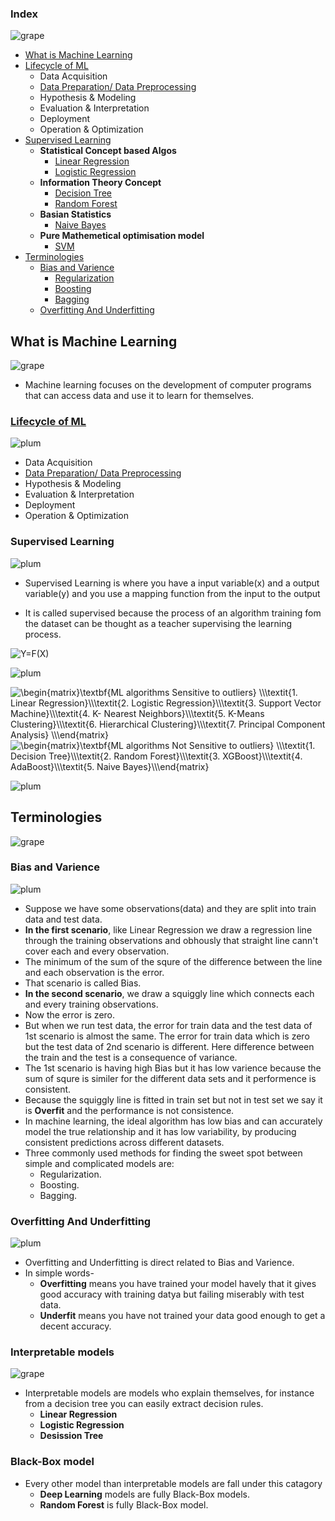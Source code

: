 ### Index 
![grape](https://user-images.githubusercontent.com/12748752/126882595-d1f5449e-14bb-4ab3-809c-292caf0858a1.png)
*  [What is Machine Learning](#what-is-machine-learning)
*  [Lifecycle of ML](https://github.com/iAmKankan/MachineLearning_With_Python/blob/master/ML_lifecycle.md#lifecycle-of-ml)
   * Data Acquisition
   * [Data Preparation/ Data Preprocessing](https://github.com/iAmKankan/Data-Gathering-And-Preprocessing#readme)
   * Hypothesis & Modeling
   * Evaluation & Interpretation
   * Deployment
   * Operation & Optimization
* [Supervised Learning](#supervised-learning)   
  * **Statistical Concept based Algos**
    * [Linear Regression](https://github.com/iAmKankan/MachineLearning_With_Python/tree/master/Linear%20Regrassion#readme)
    * [Logistic Regression](https://github.com/iAmKankan/MachineLearning_With_Python/tree/master/Logistic%20Regrassion#readme)
  * **Information Theory Concept**
    * [Decision Tree]()
    * [Random Forest]()
  * **Basian Statistics**
    * [Naive Bayes]()
  * **Pure Mathemetical optimisation model**
    * [SVM]()
* [Terminologies](#terminologies)
   * [Bias and Varience](#bias-and-varience)
     * [Regularization]()
     * [Boosting]()
     * [Bagging]()
   * [Overfitting And Underfitting](#overfitting-and-underfitting)


## What is Machine Learning
![grape](https://user-images.githubusercontent.com/12748752/126882595-d1f5449e-14bb-4ab3-809c-292caf0858a1.png)
* Machine learning focuses on the development of computer programs that can access data and use it to learn for themselves.

###  [Lifecycle of ML](https://github.com/iAmKankan/MachineLearning_With_Python/blob/master/ML_lifecycle.md#lifecycle-of-ml)
![plum](https://user-images.githubusercontent.com/12748752/126882596-b9ba4645-7001-435e-9a3c-d4416a2543c1.png)

* Data Acquisition
* [Data Preparation/ Data Preprocessing](https://github.com/iAmKankan/Data-Gathering-And-Preprocessing#readme)
* Hypothesis & Modeling
* Evaluation & Interpretation
* Deployment
* Operation & Optimization

 
### Supervised Learning
![plum](https://user-images.githubusercontent.com/12748752/126882596-b9ba4645-7001-435e-9a3c-d4416a2543c1.png)

* Supervised Learning is where you have a input variable(x) and a output variable(y) and you use a mapping function from the input to the output


* It is called supervised because the process of an algorithm training fom the dataset can be thought as a teacher supervising the learning process. 


 <img src="https://latex.codecogs.com/svg.image?Y=F(X)" title="Y=F(X)" />



![plum](https://user-images.githubusercontent.com/12748752/126882596-b9ba4645-7001-435e-9a3c-d4416a2543c1.png)

<img src="https://latex.codecogs.com/svg.image?\begin{matrix}\textbf{ML&space;algorithms&space;Sensitive&space;to&space;outliers}&space;\\\textit{1.&space;Linear&space;Regression}\\\textit{2.&space;Logistic&space;Regression}\\\textit{3.&space;Support&space;Vector&space;Machine}\\\textit{4.&space;K-&space;Nearest&space;Neighbors}\\\textit{5.&space;K-Means&space;Clustering}\\\textit{6.&space;Hierarchical&space;Clustering}\\\textit{7.&space;Principal&space;Component&space;Analysis}&space;\\\end{matrix}" title="\begin{matrix}\textbf{ML algorithms Sensitive to outliers} \\\textit{1. Linear Regression}\\\textit{2. Logistic Regression}\\\textit{3. Support Vector Machine}\\\textit{4. K- Nearest Neighbors}\\\textit{5. K-Means Clustering}\\\textit{6. Hierarchical Clustering}\\\textit{7. Principal Component Analysis} \\\end{matrix}" />
<img src="https://latex.codecogs.com/svg.image?\begin{matrix}\textbf{ML&space;algorithms&space;Not&space;Sensitive&space;to&space;outliers}&space;\\\textit{1.&space;Decision&space;Tree}\\\textit{2.&space;Random&space;Forest}\\\textit{3.&space;XGBoost}\\\textit{4.&space;AdaBoost}\\\textit{5.&space;Naive&space;Bayes}\\\end{matrix}" title="\begin{matrix}\textbf{ML algorithms Not Sensitive to outliers} \\\textit{1. Decision Tree}\\\textit{2. Random Forest}\\\textit{3. XGBoost}\\\textit{4. AdaBoost}\\\textit{5. Naive Bayes}\\\end{matrix}" />

![plum](https://user-images.githubusercontent.com/12748752/126882596-b9ba4645-7001-435e-9a3c-d4416a2543c1.png)


## Terminologies
![grape](https://user-images.githubusercontent.com/12748752/126882595-d1f5449e-14bb-4ab3-809c-292caf0858a1.png)

### Bias and Varience
![plum](https://user-images.githubusercontent.com/12748752/126882596-b9ba4645-7001-435e-9a3c-d4416a2543c1.png)
* Suppose we have some observations(data) and they are split into train data and test data.
* **In the first scenario**, like Linear Regression we draw a regression line through the training observations and obhously that straight line cann't cover each and every observation.
* The minimum of the sum of the squre of the difference between the line and each observation is the error.
* That scenario is called Bias.
* **In the second scenario**, we draw a squiggly line which connects each and every training observations.
* Now the error is zero.
* But when we run test data, the error for train data and the test data of 1st scenario is almost the same. The error for train data which is zero but the test data of 2nd scenario is different. Here difference between the train and the test is a consequence of variance.
* The 1st scenario is having high Bias but it has low varience because the sum of squre is similer for the different data sets and it performence is consistent.
* Because the squiggly line is fitted in train set but not in test set we say it is **Overfit** and the performance is not consistence.
* In machine learning, the ideal algorithm has low bias and can accurately model the true relationship and it has low variability, by producing consistent predictions across different datasets.
* Three commonly used methods for finding the sweet spot between simple and complicated models are:
  * Regularization.
  * Boosting.
  * Bagging.
### Overfitting And Underfitting
![plum](https://user-images.githubusercontent.com/12748752/126882596-b9ba4645-7001-435e-9a3c-d4416a2543c1.png)
* Overfitting and Underfitting is direct related to Bias and Varience.
* In simple words-
  * **Overfitting** means you have trained your model havely that it gives good accuracy with training datya but failing miserably with test data.
  * **Underfit** means you have not trained your data good enough to get a decent accuracy.

### Interpretable models
![grape](https://user-images.githubusercontent.com/12748752/126882595-d1f5449e-14bb-4ab3-809c-292caf0858a1.png)
* Interpretable models are models who explain themselves, for instance from a decision tree you can easily extract decision rules. 
   * **Linear Regression**
   * **Logistic Regression**
   * **Desission Tree**
### Black-Box model
* Every other model than interpretable models are fall under this catagory
  * **Deep Learning** models are fully Black-Box models.
  *  **Random Forest** is fully Black-Box model.
  
 
